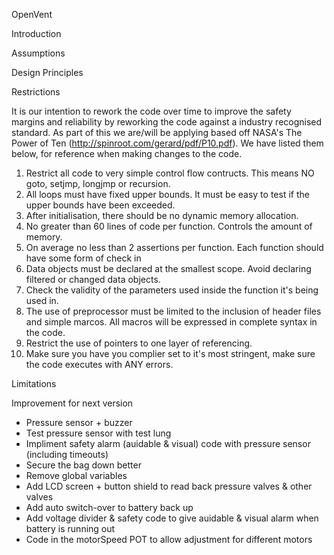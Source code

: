 OpenVent 

Introduction 

Assumptions

Design Principles

Restrictions

It is our intention to rework the code over time to improve the safety margins and reliability by reworking the code against a industry recognised standard. As part of this we are/will be applying based off NASA's The Power of Ten (http://spinroot.com/gerard/pdf/P10.pdf). We have listed them below, for reference when making changes to the code. 
1. Restrict all code to very simple control flow contructs. This means NO goto, setjmp, longjmp or recursion. 
2. All loops must have fixed upper bounds. It must be easy to test if the upper bounds have been exceeded. 
3. After initialisation, there should be no dynamic memory allocation. 
4. No greater than 60 lines of code per function. Controls the amount of memory. 
5. On average no less than 2 assertions per function. Each function should have some form of check in 
6. Data objects must be declared at the smallest scope. Avoid declaring filtered or changed data objects. 
7. Check the validity of the parameters used inside the function it's being used in.
8. The use of preprocessor must be limited to the inclusion of header files and simple marcos. All macros will be expressed in complete syntax in the code. 
9. Restrict the use of pointers to one layer of referencing. 
10. Make sure you have you complier set to it's most stringent, make sure the code executes with ANY errors. 

Limitations

Improvement for next version
  - Pressure sensor + buzzer
  - Test pressure sensor with test lung
  - Impliment safety alarm (auidable & visual) code with pressure sensor (including timeouts)
  - Secure the bag down better
  - Remove global variables
  - Add LCD screen + button shield to read back pressure valves & other valves
  - Add auto switch-over to battery back up
  - Add voltage divider & safety code to give auidable & visual alarm when battery is running out
  - Code in the motorSpeed POT to allow adjustment for different motors
